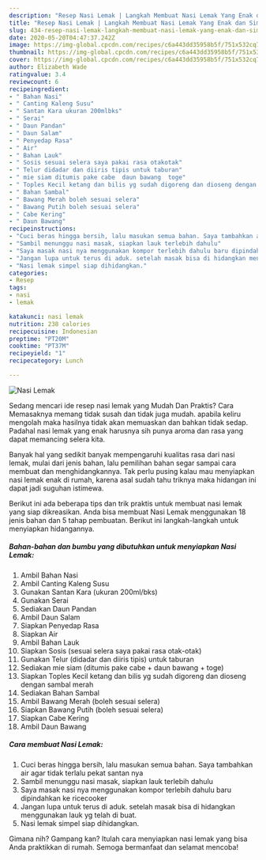 ```yaml
---
description: "Resep Nasi Lemak | Langkah Membuat Nasi Lemak Yang Enak dan Simpel"
title: "Resep Nasi Lemak | Langkah Membuat Nasi Lemak Yang Enak dan Simpel"
slug: 434-resep-nasi-lemak-langkah-membuat-nasi-lemak-yang-enak-dan-simpel
date: 2020-05-20T04:47:37.242Z
image: https://img-global.cpcdn.com/recipes/c6a443dd35958b5f/751x532cq70/nasi-lemak-foto-resep-utama.jpg
thumbnail: https://img-global.cpcdn.com/recipes/c6a443dd35958b5f/751x532cq70/nasi-lemak-foto-resep-utama.jpg
cover: https://img-global.cpcdn.com/recipes/c6a443dd35958b5f/751x532cq70/nasi-lemak-foto-resep-utama.jpg
author: Elizabeth Wade
ratingvalue: 3.4
reviewcount: 6
recipeingredient:
- " Bahan Nasi"
- " Canting Kaleng Susu"
- " Santan Kara ukuran 200mlbks"
- " Serai"
- " Daun Pandan"
- " Daun Salam"
- " Penyedap Rasa"
- " Air"
- " Bahan Lauk"
- " Sosis sesuai selera saya pakai rasa otakotak"
- " Telur didadar dan diiris tipis untuk taburan"
- " mie siam ditumis pake cabe  daun bawang  toge"
- " Toples Kecil ketang dan bilis yg sudah digoreng dan dioseng dengan sambal merah"
- " Bahan Sambal"
- " Bawang Merah boleh sesuai selera"
- " Bawang Putih boleh sesuai selera"
- " Cabe Kering"
- " Daun Bawang"
recipeinstructions:
- "Cuci beras hingga bersih, lalu masukan semua bahan. Saya tambahkan air agar tidak terlalu pekat santan nya"
- "Sambil menunggu nasi masak, siapkan lauk terlebih dahulu"
- "Saya masak nasi nya menggunakan kompor terlebih dahulu baru dipindahkan ke ricecooker"
- "Jangan lupa untuk terus di aduk. setelah masak bisa di hidangkan menggunakan lauk yg telah di buat."
- "Nasi lemak simpel siap dihidangkan."
categories:
- Resep
tags:
- nasi
- lemak

katakunci: nasi lemak 
nutrition: 238 calories
recipecuisine: Indonesian
preptime: "PT20M"
cooktime: "PT37M"
recipeyield: "1"
recipecategory: Lunch

---
```



![Nasi Lemak](https://img-global.cpcdn.com/recipes/c6a443dd35958b5f/751x532cq70/nasi-lemak-foto-resep-utama.jpg)

Sedang mencari ide resep nasi lemak yang Mudah Dan Praktis? Cara Memasaknya memang tidak susah dan tidak juga mudah. apabila keliru mengolah maka hasilnya tidak akan memuaskan dan bahkan tidak sedap. Padahal nasi lemak yang enak harusnya sih punya aroma dan rasa yang dapat memancing selera kita.



Banyak hal yang sedikit banyak mempengaruhi kualitas rasa dari nasi lemak, mulai dari jenis bahan, lalu pemilihan bahan segar sampai cara membuat dan menghidangkannya. Tak perlu pusing kalau mau menyiapkan nasi lemak enak di rumah, karena asal sudah tahu triknya maka hidangan ini dapat jadi suguhan istimewa.


Berikut ini ada beberapa tips dan trik praktis untuk membuat nasi lemak yang siap dikreasikan. Anda bisa membuat Nasi Lemak menggunakan 18 jenis bahan dan 5 tahap pembuatan. Berikut ini langkah-langkah untuk menyiapkan hidangannya.

<!--inarticleads1-->

##### Bahan-bahan dan bumbu yang dibutuhkan untuk menyiapkan Nasi Lemak:

1. Ambil  Bahan Nasi
1. Ambil  Canting Kaleng Susu
1. Gunakan  Santan Kara (ukuran 200ml/bks)
1. Gunakan  Serai
1. Sediakan  Daun Pandan
1. Ambil  Daun Salam
1. Siapkan  Penyedap Rasa
1. Siapkan  Air
1. Ambil  Bahan Lauk
1. Siapkan  Sosis (sesuai selera saya pakai rasa otak-otak)
1. Gunakan  Telur (didadar dan diiris tipis) untuk taburan
1. Sediakan  mie siam (ditumis pake cabe + daun bawang + toge)
1. Siapkan  Toples Kecil ketang dan bilis yg sudah digoreng dan dioseng dengan sambal merah
1. Sediakan  Bahan Sambal
1. Ambil  Bawang Merah (boleh sesuai selera)
1. Siapkan  Bawang Putih (boleh sesuai selera)
1. Siapkan  Cabe Kering
1. Ambil  Daun Bawang




<!--inarticleads2-->

##### Cara membuat Nasi Lemak:

1. Cuci beras hingga bersih, lalu masukan semua bahan. Saya tambahkan air agar tidak terlalu pekat santan nya
1. Sambil menunggu nasi masak, siapkan lauk terlebih dahulu
1. Saya masak nasi nya menggunakan kompor terlebih dahulu baru dipindahkan ke ricecooker
1. Jangan lupa untuk terus di aduk. setelah masak bisa di hidangkan menggunakan lauk yg telah di buat.
1. Nasi lemak simpel siap dihidangkan.




Gimana nih? Gampang kan? Itulah cara menyiapkan nasi lemak yang bisa Anda praktikkan di rumah. Semoga bermanfaat dan selamat mencoba!
